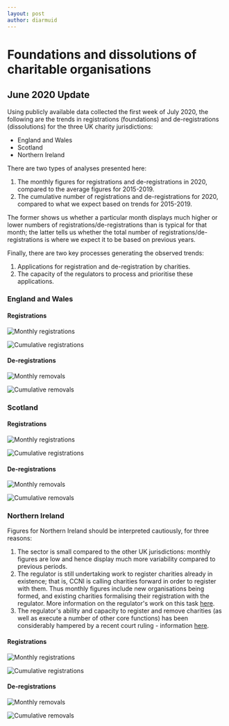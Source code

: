 ```yaml
---
layout: post
author: diarmuid
---
```


# Foundations and dissolutions of charitable organisations

## June 2020 Update

Using publicly available data collected the first week of July 2020, the following are the trends in registrations (foundations) and de-registrations (dissolutions) for the three UK charity jurisdictions:
* England and Wales
* Scotland
* Northern Ireland

There are two types of analyses presented here:
1. The monthly figures for registrations and de-registrations in 2020, compared to the average figures for 2015-2019.
2. The cumulative number of registrations and de-registrations for 2020, compared to what we expect based on trends for 2015-2019.

The former shows us whether a particular month displays much higher or lower numbers of registrations/de-registrations than is typical for that month; the latter tells us whether the total number of registrations/de-registrations is where we expect it to be based on previous years.

Finally, there are two key processes generating the observed trends:
1. Applications for registration and de-registration by charities.
2. The capacity of the regulators to process and prioritise these applications.

### England and Wales

#### Registrations

![Monthly registrations]({{site.baseurl}}/figures/ew-monthly-cumulative-registrations-2020-07-10.png)

![Cumulative registrations]({{site.baseurl}}/figures/ew-monthly-cumulative-registrations-2020-07-10.png)

#### De-registrations

![Monthly removals]({{site.baseurl}}/figures/ew-monthly-removals-2020-07-10.png)

![Cumulative removals]({{site.baseurl}}/figures/ew-monthly-cumulative-removals-2020-07-10.png)

### Scotland

#### Registrations

![Monthly registrations]({{site.baseurl}}/figures/scot-monthly-registrations-2020-07-10.png)

![Cumulative registrations]({{site.baseurl}}/figures/scot-monthly-cumulative-registrations-2020-07-10.png)

#### De-registrations

![Monthly removals]({{site.baseurl}}/figures/scot-monthly-removals-2020-07-10.png)

![Cumulative removals]({{site.baseurl}}/figures/scot-monthly-cumulative-removals-2020-07-10.png)

### Northern Ireland

Figures for Northern Ireland should be interpreted cautiously, for three reasons:
1. The sector is small compared to the other UK jurisdictions: monthly figures are low and hence display much more variability compared to previous periods.
2. The regulator is still undertaking work to register charities already in existence; that is, CCNI is calling charities forward in order to register with them. Thus monthly figures include new organisations being formed, and existing charities formalising their registration with the regulator. More information on the regulator's work on this task [here](https://apps.charitycommissionni.org.uk/About_us/Contacting_us/FAQs.aspx#Registration%20begins%20date?).
3. The regulator's ability and capacity to register and remove charities (as well as execute a number of other core functions) has been considerably hampered by a recent court ruling - information [here](https://www.charitycommissionni.org.uk/news/legal-update/).

#### Registrations

![Monthly registrations]({{site.baseurl}}/figures/ni-monthly-registrations-2020-07-10.png)

![Cumulative registrations]({{site.baseurl}}/figures/ni-monthly-cumulative-registrations-2020-07-10.png)

#### De-registrations

![Monthly removals]({{site.baseurl}}/figures/ni-monthly-removals-2020-07-10.png)

![Cumulative removals]({{site.baseurl}}/figures/ni-monthly-cumulative-removals-2020-07-10.png)